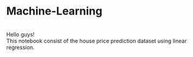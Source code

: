 # Machine-Learning
<br>
Hello guys!
<br>
This notebook consist of the house price prediction dataset using linear regression.

